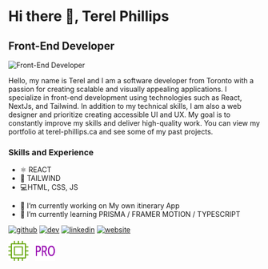 # Hi there 👋, Terel Phillips
## Front-End Developer
![Front-End Developer](https://pbs.twimg.com/profile_banners/1024973460/1457492524/1500x500)

Hello, my name is Terel and I am a software developer from Toronto with a passion for creating scalable and visually appealing applications. I specialize in front-end development using technologies such as React, NextJs, and Tailwind. In addition to my technical skills, I am also a web designer and prioritize creating accessible UI and UX. My goal is to constantly improve my skills and deliver high-quality work. You can view my portfolio at terel-phillips.ca and see some of my past projects.

### Skills and Experience

* ⚛️ REACT
* 🌊 TAILWIND
* 💻HTML, CSS, JS
- 🔭 I’m currently working on My own itinerary App  
- 🌱 I’m currently learning PRISMA / FRAMER MOTION / TYPESCRIPT 


[<img src='https://cdn.jsdelivr.net/npm/simple-icons@3.0.1/icons/github.svg' alt='github' height='40'>](https://github.com/uzistacks)  [<img src='https://cdn.jsdelivr.net/npm/simple-icons@3.0.1/icons/dev-dot-to.svg' alt='dev' height='40'>](https://dev.to/uzistacks)  [<img src='https://cdn.jsdelivr.net/npm/simple-icons@3.0.1/icons/linkedin.svg' alt='linkedin' height='40'>](https://www.linkedin.com/in/terel-phillips-9a8038222/)  [<img src='https://cdn.jsdelivr.net/npm/simple-icons@3.0.1/icons/icloud.svg' alt='website' height='40'>](https://terel-phillips.ca/)  

<a href='https://docs.github.com/en/developers'><img src='https://raw.githubusercontent.com/acervenky/animated-github-badges/master/assets/devbadge.gif' width='40' height='40'></a> <a href='https://github.com/pricing'><img src='https://raw.githubusercontent.com/acervenky/animated-github-badges/master/assets/pro.gif' width='40' height='40'></a> 

<!-- [![Top Langs](https://github-readme-stats.vercel.app/api/top-langs/?username=trendistack)](https://github.com/anuraghazra/github-readme-stats)

![GitHub stats](https://github-readme-stats.vercel.app/api?username=trendistack&show_icons=true)  

![GitHub streak stats](https://github-readme-streak-stats.herokuapp.com/?user=trendistack)  

![Profile views](https://gpvc.arturio.dev/trendistack)   -->
